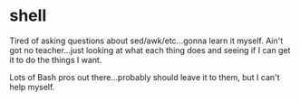 shell
=====

Tired of asking questions about sed/awk/etc...gonna learn it myself.  Ain't got no teacher...just looking at what each thing does and seeing if I can get it to do the things I want.

Lots of Bash pros out there...probably should leave it to them, but I can't help myself.
